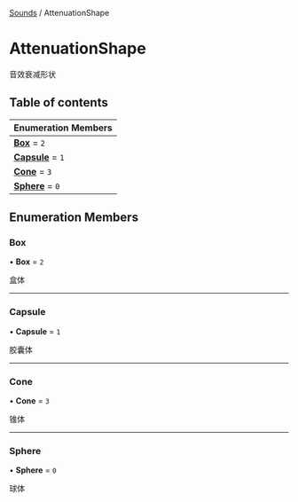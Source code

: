 [Sounds](../groups/Core.Sounds.md) / AttenuationShape

# AttenuationShape <Badge type="tip" text="Enumeration" /> <Score text="AttenuationShape" />

音效衰减形状

## Table of contents

| Enumeration Members |
| :-----|
| **[Box](mw.AttenuationShape.md#box)** = ``2`` <br> |
| **[Capsule](mw.AttenuationShape.md#capsule)** = ``1`` <br> |
| **[Cone](mw.AttenuationShape.md#cone)** = ``3`` <br> |
| **[Sphere](mw.AttenuationShape.md#sphere)** = ``0`` <br> |

## Enumeration Members

### Box <Score text="Box" /> 

• **Box** = ``2``

盒体

___

### Capsule <Score text="Capsule" /> 

• **Capsule** = ``1``

胶囊体

___

### Cone <Score text="Cone" /> 

• **Cone** = ``3``

锥体

___

### Sphere <Score text="Sphere" /> 

• **Sphere** = ``0``

球体
